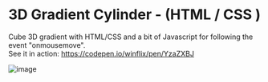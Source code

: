 # 3D Gradient Cylinder - (HTML / CSS )

Cube 3D gradient with HTML/CSS and a bit of Javascript for following the event "onmousemove".<br/>
See it in action: https://codepen.io/winflix/pen/YzaZXBJ

![image](https://user-images.githubusercontent.com/82300153/179606105-94bdaff5-1ac0-4843-a480-b60e96f704bd.png)
